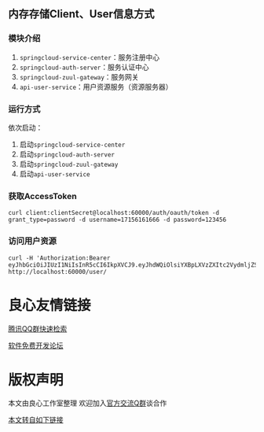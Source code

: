 ## 内存存储Client、User信息方式

### 模块介绍

1. `springcloud-service-center`：服务注册中心
2. `springcloud-auth-server`：服务认证中心
3. `springcloud-zuul-gateway`：服务网关
4. `api-user-service`：用户资源服务（资源服务器）

### 运行方式
依次启动：
1. 启动`springcloud-service-center`
2. 启动`springcloud-auth-server`
3. 启动`springcloud-zuul-gateway`
4. 启动`api-user-service`

### 获取AccessToken
```
curl client:clientSecret@localhost:60000/auth/oauth/token -d grant_type=password -d username=17156161666 -d password=123456
```

### 访问用户资源
```
curl -H 'Authorization:Bearer eyJhbGciOiJIUzI1NiIsInR5cCI6IkpXVCJ9.eyJhdWQiOlsiYXBpLXVzZXItc2VydmljZSJdLCJ1c2VyX25hbWUiOiIxNzE1NjE2MTY2NiIsInNjb3BlIjpbInJlYWQiXSwiZXhwIjoxNTQxMjMxNTk0LCJhdXRob3JpdGllcyI6WyJST0xFX1VTRVIiXSwianRpIjoiNTU3ZDQ2MGUtZGZkNS00MmIxLWFjNDgtYWRjMTBhODFlMWY1IiwiY2xpZW50X2lkIjoiY2xpZW50In0.6owz8e_Vjo0LZfrPHydibqikX5x7aaeSVTeAdVIpvH4' http://localhost:60000/user/
```


 # 良心友情链接

[腾讯QQ群快速检索](http://u.720life.cn/s/8cf73f7c)

[软件免费开发论坛](http://u.720life.cn/s/bbb01dc0)

# 版权声明 

本文由良心工作室整理 欢迎加入[官方交流Q群](https://u.720life.cn/s/f2316816)谈合作

[本文转自如下链接](http://u.720life.cn/g/2e71d0f0a5c601172267ba20d3a43c6ec208ee832028842cf80b7e2bb011da5f74f13cf60d435cff272dbd1e678ef7c098d54773706141b8d39479f9d0866e3a2c2ebc17aa2f1f671e35a3bd178fae88a33d806f0f772014ab305956985c6a77)